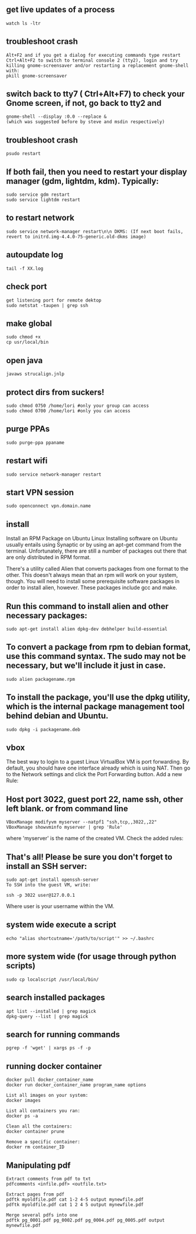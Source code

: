 ## get live updates of a process

    watch ls -ltr 

## troubleshoot crash

    Alt+F2 and if you get a dialog for executing commands type restart
    Ctrl+Alt+F2 to switch to terminal console 2 (tty2), login and try killing gnome-screensaver and/or restarting a replacement gnome-shell with: 
    pkill gnome-screensaver 

## switch back to tty7 ( Ctrl+Alt+F7) to check your Gnome screen, if not, go back to tty2 and 

    gnome-shell --display :0.0 --replace & 
    (which was suggested before by steve and msdin respectively)

## troubleshoot crash

    psudo restart

## If both fail, then you need to restart your display manager (gdm, lightdm, kdm). Typically: 

    sudo service gdm restart
    sudo service lightdm restart

## to restart network

    sudo service network-manager restart\n\n DKMS: (If next boot fails, revert to initrd.img-4.4.0-75-generic.old-dkms image)


## autoupdate log

    tail -f XX.log

## check port

    get listening port for remote dektop
    sudo netstat -taupen | grep ssh

## make global

    sudo chmod +x
    cp usr/local/bin

## open java
    javaws strucalign.jnlp

## protect dirs from suckers!
    sudo chmod 0750 /home/lori #only your group can access
    sudo chmod 0700 /home/lori #only you can access

## purge PPAs
    sudo purge-ppa ppaname

## restart wifi

    sudo service network-manager restart

## start VPN session

    sudo openconnect vpn.domain.name

## install 

Install an RPM Package on Ubuntu Linux
Installing software on Ubuntu usually entails using Synaptic or by using an apt-get command from the terminal. Unfortunately, there are still a number of packages out there that are only distributed in RPM format.

There's a utility called Alien that converts packages from one format to the other. This doesn't always mean that an rpm will work on your system, though. You will need to install some prerequisite software packages in order to install alien, however. These packages include gcc and make.

## Run this command to install alien and other necessary packages:

    sudo apt-get install alien dpkg-dev debhelper build-essential

## To convert a package from rpm to debian format, use this command syntax. The sudo may not be necessary, but we'll include it just in case.

    sudo alien packagename.rpm

## To install the package, you'll use the dpkg utility, which is the internal package management tool behind debian and Ubuntu.

    sudo dpkg -i packagename.deb

## vbox

The best way to login to a guest Linux VirtualBox VM is port forwarding. By default, you should have one interface already which is using NAT. Then go to the Network settings and click the Port Forwarding button. Add a new Rule:

## Host port 3022, guest port 22, name ssh, other left blank. or from command line

    VBoxManage modifyvm myserver --natpf1 "ssh,tcp,,3022,,22"
    VBoxManage showvminfo myserver | grep 'Rule'

where 'myserver' is the name of the created VM. Check the added rules:
    
## That's all! Please be sure you don't forget to install an SSH server:

    sudo apt-get install openssh-server
    To SSH into the guest VM, write:

    ssh -p 3022 user@127.0.0.1

Where user is your username within the VM.

## system wide execute a script

    echo "alias shortcutname='/path/to/script'" >> ~/.bashrc

## more system wide (for usage through python scripts)
    sudo cp localscript /usr/local/bin/
    
## search installed packages

    apt list --installed | grep magick
    dpkg-query --list | grep magick

## search for running commands 
    pgrep -f 'wget' | xargs ps -f -p

## running docker container

    docker pull docker_container_name
    docker run docker_container_name program_name options

    List all images on your system:
    docker images

    List all containers you ran:
    docker ps -a

    Clean all the containers:
    docker container prune

    Remove a specific container:
    docker rm container_ID

## Manipulating pdf

    Extract comments from pdf to txt
    pdfcomments <infile.pdf> <outfile.txt>

    Extract pages from pdf
    pdftk myoldfile.pdf cat 1-2 4-5 output mynewfile.pdf
    pdftk myoldfile.pdf cat 1 2 4 5 output mynewfile.pdf

    Merge several pdfs into one
    pdftk pg_0001.pdf pg_0002.pdf pg_0004.pdf pg_0005.pdf output mynewfile.pdf
